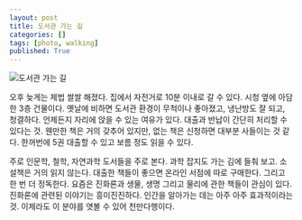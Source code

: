 ```yaml
---
layout: post
title: 도서관 가는 길
categories: []
tags: [photo, walking]
published: True
---
```


![](https://lh6.googleusercontent.com/-GK5NDu3Yrn4/VJ-QWqhC4fI/AAAAAAAAJ1E/ushvUXtWALs/w758-h427-no/%E1%84%89%E1%85%A1%E1%86%AB%E1%84%8E%E1%85%A2%E1%86%A8%2B2014-11-19%2B%2B38.png "도서관 가는 길")

오후 늦게는 제법 쌀쌀 해졌다. 집에서 자전거로 10분 이내로 갈 수 있다. 시청 옆에 아담한 3층 건물이다. 옛날에 비하면 도서관 환경이 무척이나 좋아졌고, 냉난방도 잘 되고, 청결하다. 언제든지 자리에 앉을 수 있는 여유가 있다. 대출과 반납이 간단히 처리할 수 있다는 것. 웬만한 책은 거의 갖추어 있지만, 없는 책은 신청하면 대부분 사들이는 것 같다. 한꺼번에 5권 대출할 수 있고 보름 정도 읽을 수 있다. 

주로 인문학, 철학, 자연과학 도서들을 주로 본다. 과학 잡지도 가는 김에 들춰 보고. 소설책은 거의 읽지 않는다. 대출한 책들이 좋으면 온라인 서점에 따로 구매한다. 그리고 한 번 더 정독한다. 요즘은 진화론과 생물, 생명 그리고 물리에 관한 책들이 관심이 있다. 진화론에 관련된 이야기는 흥미진진하다. 인간을 알아가는 데는 아주 아주 효과적이라는 것. 이제라도 이 분야를 엿볼 수 있어 천만다행이다.


